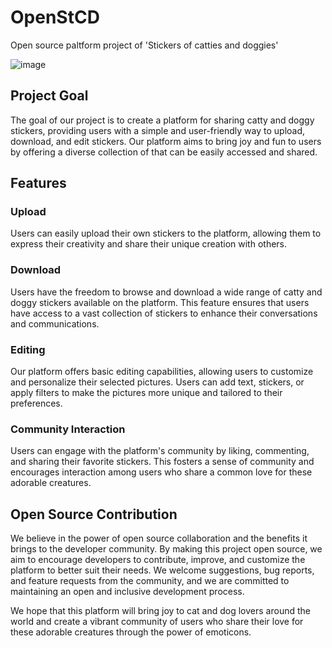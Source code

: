 # OpenStCD
Open source paltform project of 'Stickers of catties and doggies'

![image](https://github.com/ZimoJupiter/OpenStCD/blob/main/Pictures/Cat%20and%20Dog.jpg)

## Project Goal
The goal of our project is to create a platform for sharing catty and doggy stickers, providing users with a simple and user-friendly way to upload, download, and edit stickers. Our platform aims to bring joy and fun to users by offering a diverse collection of that can be easily accessed and shared.

## Features
### Upload
Users can easily upload their own stickers to the platform, allowing them to express their creativity and share their unique creation with others.

### Download
Users have the freedom to browse and download a wide range of catty and doggy stickers available on the platform. This feature ensures that users have access to a vast collection of stickers to enhance their conversations and communications.

### Editing
Our platform offers basic editing capabilities, allowing users to customize and personalize their selected pictures. Users can add text, stickers, or apply filters to make the pictures more unique and tailored to their preferences.

### Community Interaction
Users can engage with the platform's community by liking, commenting, and sharing their favorite stickers. This fosters a sense of community and encourages interaction among users who share a common love for these adorable creatures.

## Open Source Contribution
We believe in the power of open source collaboration and the benefits it brings to the developer community. By making this project open source, we aim to encourage developers to contribute, improve, and customize the platform to better suit their needs. We welcome suggestions, bug reports, and feature requests from the community, and we are committed to maintaining an open and inclusive development process.

We hope that this platform will bring joy to cat and dog lovers around the world and create a vibrant community of users who share their love for these adorable creatures through the power of emoticons.
